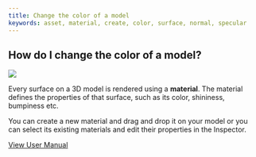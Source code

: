 ```yaml
---
title: Change the color of a model
keywords: asset, material, create, color, surface, normal, specular
---
```


## How do I change the color of a model?

<img src="https://playcanvas.com/static-assets/instructions/change_material.gif"/>

Every surface on a 3D model is rendered using a **material**. The material defines the properties of that surface, such as its color, shininess, bumpiness etc.

You can create a new material and drag and drop it on your model or you can select its existing materials and edit their properties in the Inspector.

<a class="docs" href="http://developer.playcanvas.com/en/user-manual/assets/materials/" target="_blank">View User Manual</a>
